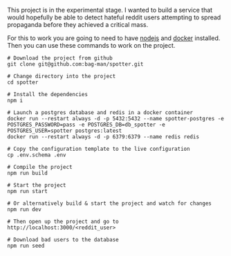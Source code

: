This project is in the experimental stage. I wanted to build a service that would hopefully be able to detect hateful reddit users attempting to spread propaganda before they achieved a critical mass. 


For this to work you are going to need to have [nodejs](https://tecadmin.net/install-latest-nodejs-on-fedora/) and [docker](https://docs.docker.com/install/linux/docker-ce/fedora/) installed. Then you can use these commands to work on the project. 

```
# Download the project from github
git clone git@github.com:bag-man/spotter.git   

# Change directory into the project
cd spotter                                     

# Install the dependencies 
npm i  

# Launch a postgres database and redis in a docker container
docker run --restart always -d -p 5432:5432 --name spotter-postgres -e POSTGRES_PASSWORD=pass -e POSTGRES_DB=db_spotter -e POSTGRES_USER=spotter postgres:latest   
docker run --restart always -d -p 6379:6379 --name redis redis

# Copy the configuration template to the live configuration
cp .env.schema .env  

# Compile the project
npm run build

# Start the project
npm run start

# Or alternatively build & start the project and watch for changes
npm run dev

# Then open up the project and go to
http://localhost:3000/<reddit_user>

# Download bad users to the database
npm run seed
```
